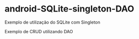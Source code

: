# android-SQLite-singleton-DAO
Exemplo de utilização do SQLite com Singleton

Exemplo de CRUD utilizando DAO
